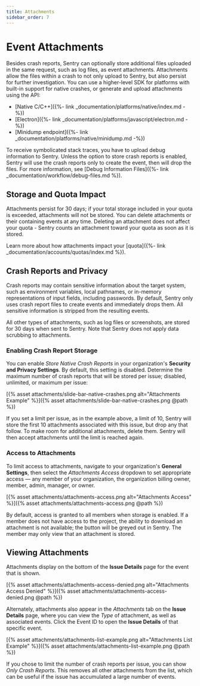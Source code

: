 ```yaml
---
title: Attachments
sidebar_order: 7
---
```

# Event Attachments

Besides crash reports, Sentry can optionally store additional files uploaded in the same request, such as log files, as event attachments. Attachments allow the files within a crash to not only upload to Sentry, but also persist for further investigation. You can use a higher-level SDK for platforms with built-in support for native crashes, or generate and upload attachments using the API:

- [Native C/C++]({%- link _documentation/platforms/native/index.md -%})
- [Electron]({%- link _documentation/platforms/javascript/electron.md -%})
- [Minidump endpoint]({%- link _documentation/platforms/native/minidump.md -%})

To receive symbolicated stack traces, you have to upload debug information to Sentry. Unless the option to store crash reports is enabled, Sentry will use the crash reports only to create the event, then will drop the files. For more information, see [Debug Information Files]({%- link _documentation/workflow/debug-files.md %}).

## Storage and Quota Impact

Attachments persist for 30 days; if your total storage included in your quota is exceeded, attachments will not be stored. You can delete attachments or their containing events at any time. Deleting an attachment does not affect your quota - Sentry counts an attachment toward your quota as soon as it is stored. 

Learn more about how attachments impact your [quota]({%- link _documentation/accounts/quotas/index.md %}).

## Crash Reports and Privacy

Crash reports may contain sensitive information about the target system, such as environment variables, local pathnames, or in-memory representations of input fields, including passwords. By default, Sentry only uses crash report files to create events and immediately drops them. All sensitive information is stripped from the resulting events.

All other types of attachments, such as log files or screenshots, are stored for 30 days when sent to Sentry. Note that Sentry does not apply data scrubbing to attachments.

### Enabling Crash Report Storage

You can enable *Store Native Crash Reports* in your organization's **Security and Privacy Settings**. By default, this setting is disabled. Determine the maximum number of crash reports that will be stored per issue; disabled, unlimited, or maximum per issue:

[{% asset attachments/slide-bar-native-crashes.png alt="Attachments Example" %}]({% asset attachments/slide-bar-native-crashes.png @path %})

If you set a limit per issue, as in the example above, a limit of 10, Sentry will store the first 10 attachments associated with this issue, but drop any that follow. To make room for additional attachments, delete them. Sentry will then accept attachments until the limit is reached again.

### Access to Attachments

To limit access to attachments, navigate to your organization's **General Settings**, then select the *Attachments Access* dropdown to set appropriate access — any member of your organization, the organization billing owner, member, admin, manager, or owner. 

[{% asset attachments/attachments-access.png alt="Attachments Access" %}]({% asset attachments/attachments-access.png @path %})

By default, access is granted to all members when storage is enabled. If a member does not have access to the project, the ability to download an attachment is not available; the button will be greyed out in Sentry. The member may only view that an attachment is stored.

## Viewing Attachments

Attachments display on the bottom of the **Issue Details** page for the event that is shown.

[{% asset attachments/attachments-access-denied.png alt="Attachments Access Denied" %}]({% asset attachments/attachments-access-denied.png @path %})

Alternately, attachments also appear in the *Attachments* tab on the **Issue Details** page, where you can view the *Type* of attachment, as well as associated events. Click the Event ID to open the **Issue Details** of that specific event. 

[{% asset attachments/attachments-list-example.png alt="Attachments List Example" %}]({% asset attachments/attachments-list-example.png @path %})

If you chose to limit the number of crash reports per issue, you can show *Only Crash Reports*. This removes all other attachments from the list, which can be useful if the issue has accumulated a large number of events.